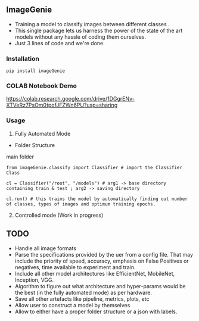 ## ImageGenie

* Training a model to classify images between different classes . 
* This single package lets us harness the power of the state of the art models without any hassle of
  coding them ourselves.
* Just 3 lines of code and we're done.

### Installation

```
pip install imageGenie
```

### COLAB Notebook Demo
https://colab.research.google.com/drive/1DGgrENv-XTVeRz7PsOm0tpofJFZWn6PU?usp=sharing

### Usage

1) Fully Automated Mode

* Folder Structure

main folder 

```
from imageGenie.classify import Classifier # import the Classifier Class

cl = Classifier("/root", "/models") # arg1 -> base directory containing train & test ; arg2 -> saving directory

cl.run() # this trains the model by automatically finding out number of classes, types of images and optimum training epochs.

```

2) Controlled mode (Work in progress)


## TODO
* Handle all image formats
* Parse the specifications provided by the uer from a config file. That may include the priority
  of speed, accuracy, emphasis on False Positives or negatives, time available to experiment and train.
* Include all other model architectures like EfficientNet, MobileNet, Inception, VGG.
* Algorithm to figure out what architecture and hyper-params would be the best (in the fully automated mode) as per hardware.
* Save all other artefacts like pipeline, metrics, plots, etc 
* Allow user to construct a model by themselves
* Allow to either have a proper folder structure or a json with labels.